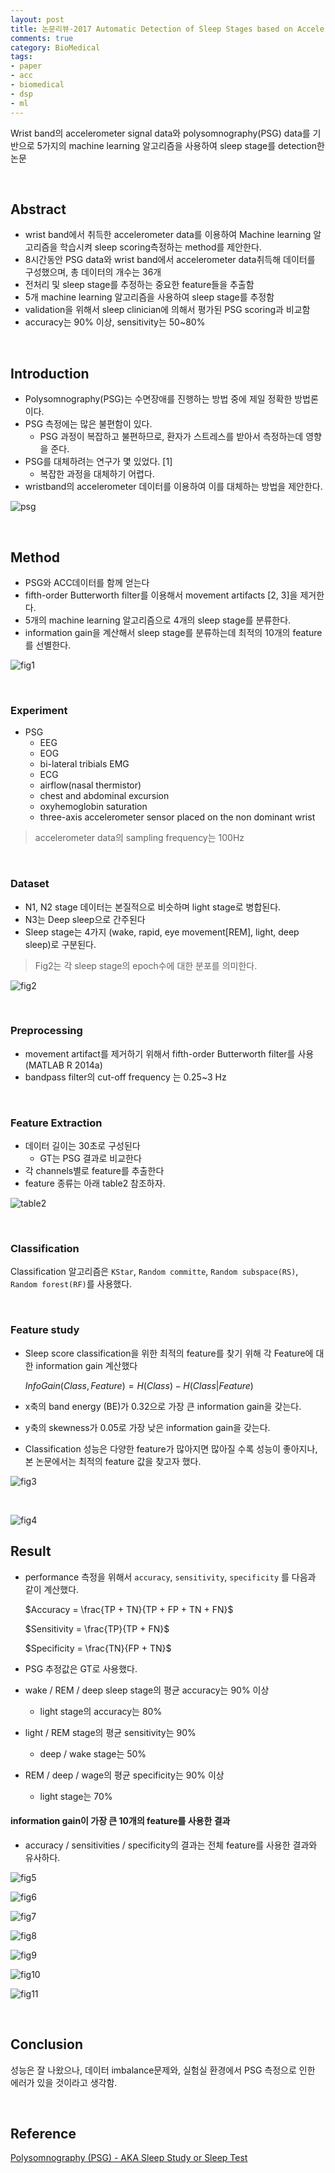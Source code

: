 ```yaml
---
layout: post
title: 논문리뷰-2017 Automatic Detection of Sleep Stages based on Accelerometer Signals from a Wristband
comments: true
category: BioMedical
tags:
- paper
- acc
- biomedical
- dsp
- ml
---
```


Wrist band의 accelerometer signal data와 polysomnography(PSG) data를 기반으로 5가지의 machine learning 알고리즘을 사용하여 sleep stage를 detection한 논문

​    

## Abstract

- wrist band에서 취득한 accelerometer data를 이용하여 Machine learning 알고리즘을 학습시켜 sleep scoring측정하는 method를 제안한다.
- 8시간동안 PSG data와 wrist band에서 accelerometer data취득해 데이터를 구성했으며, 총 데이터의 개수는 36개
- 전처리 및 sleep stage를 추정하는 중요한 feature들을 추출함
- 5개 machine learning 알고리즘을 사용하여 sleep stage를 추정함
- validation을 위해서 sleep clinician에 의해서 평가된 PSG scoring과 비교함
- accuracy는 90% 이상, sensitivity는 50~80%

​    

## Introduction

- Polysomnography(PSG)는 수면장애를 진행하는 방법 중에 제일 정확한 방법론이다.
- PSG 측정에는 많은 불편함이 있다.
  - PSG 과정이 복잡하고 불편하므로, 환자가 스트레스를 받아서 측정하는데 영향을 준다.
- PSG를 대체하려는 연구가 몇 있었다. [1]
  - 복잡한 과정을 대체하기 어렵다.
- wristband의 accelerometer 데이터를 이용하여 이를 대체하는 방법을 제안한다.

![psg](https://user-images.githubusercontent.com/13328380/51290428-2c50be00-1a47-11e9-94cd-23e2e113daa7.PNG)    

​    

## Method

- PSG와 ACC데이터를 함께 얻는다
- fifth-order Butterworth filter를 이용해서 movement artifacts [2, 3]을 제거한다.
- 5개의 machine learning 알고리즘으로 4개의 sleep stage를 분류한다.
- information gain을 계산해서 sleep stage를 분류하는데 최적의 10개의 feature를 선별한다.

![fig1](https://user-images.githubusercontent.com/13328380/51290764-04ae2580-1a48-11e9-8ebe-f88747a11bd2.PNG)

​    

### Experiment

- PSG
  - EEG
  - EOG
  - bi-lateral tribials EMG
  - ECG
  - airflow(nasal thermistor)
  - chest and abdominal excursion
  - oxyhemoglobin saturation
  - three-axis accelerometer sensor placed on the non dominant wrist

> accelerometer data의 sampling frequency는 100Hz

​    

### Dataset

- N1, N2 stage 데이터는 본질적으로 비슷하며 light stage로 병합된다.
- N3는 Deep sleep으로 간주된다
- Sleep stage는 4가지 (wake, rapid, eye movement[REM], light, deep sleep)로 구분된다.

>  Fig2는 각 sleep stage의 epoch수에 대한 분포를 의미한다.



![fig2](https://user-images.githubusercontent.com/13328380/51291069-3a074300-1a49-11e9-9a52-d6bbb4a14f71.PNG)

​    

### Preprocessing

- movement artifact를 제거하기 위해서 fifth-order Butterworth filter를 사용(MATLAB R 2014a)
- bandpass filter의 cut-off frequency 는 0.25~3 Hz

​    

### Feature Extraction

- 데이터 길이는 30초로 구성된다
  - GT는 PSG 결과로 비교한다
- 각 channels별로 feature를 추출한다
- feature 종류는 아래 table2 참조하자.





![table2](https://user-images.githubusercontent.com/13328380/51291494-ad5d8480-1a4a-11e9-931f-8c18c00f303b.PNG)

​    



### Classification

Classification 알고리즘은 `KStar`, `Random committe`, `Random subspace(RS)`, `Random forest(RF)`를 사용했다.

​    

### Feature study

- Sleep score classification을 위한 최적의 feature를 찾기 위해 각 Feature에 대한 information gain 계산했다

  $InfoGain(Class, Feature) = H(Class) - H(Class | Feature)$

- x축의 band energy (BE)가 0.32으로 가장 큰 information gain을 갖는다.

- y축의 skewness가 0.05로 가장 낮은 information gain을 갖는다.

- Classification 성능은 다양한 feature가 많아지면 많아질 수록 성능이 좋아지나, 본 논문에서는 최적의 feature 값을 찾고자 했다.

![fig3](https://user-images.githubusercontent.com/13328380/51294669-57430e00-1a57-11e9-8b0a-765edc155237.PNG)

​    

![fig4](https://user-images.githubusercontent.com/13328380/51294689-76da3680-1a57-11e9-965c-8f0a0e7fd2f0.PNG)

## Result

- performance 측정을 위해서 `accuracy`, `sensitivity`, `specificity` 를 다음과 같이 계산했다.

  $Accuracy = \frac{TP + TN}{TP + FP + TN + FN}$

  $Sensitivity = \frac{TP}{TP + FN}$

  $Specificity = \frac{TN}{FP + TN}$

- PSG 추정값은 GT로 사용했다.



- wake / REM / deep sleep stage의 평균 accuracy는 90% 이상
  - light stage의 accuracy는 80%
- light / REM stage의 평균 sensitivity는 90%
  - deep / wake stage는 50%
- REM / deep / wage의 평균 specificity는 90% 이상
  - light stage는 70%



#### information gain이 가장 큰 10개의 feature를 사용한 결과

- accuracy / sensitivities / specificity의 결과는 전체 feature를 사용한 결과와 유사하다.

![fig5](https://user-images.githubusercontent.com/13328380/51295512-59a76700-1a5b-11e9-9f4b-32d7208a8ca2.PNG)

![fig6](https://user-images.githubusercontent.com/13328380/51295514-5a3ffd80-1a5b-11e9-84bb-6576ce466a3c.PNG)

![fig7](https://user-images.githubusercontent.com/13328380/51295513-5a3ffd80-1a5b-11e9-881e-2a7198204a15.PNG)

![fig8](https://user-images.githubusercontent.com/13328380/51295515-5a3ffd80-1a5b-11e9-92ca-b8defab12934.PNG)

![fig9](https://user-images.githubusercontent.com/13328380/51295516-5a3ffd80-1a5b-11e9-86eb-7aafa988252c.PNG)

![fig10](https://user-images.githubusercontent.com/13328380/51295517-5ad89400-1a5b-11e9-99fb-9b34bcc3ef65.PNG)

![fig11](https://user-images.githubusercontent.com/13328380/51295511-59a76700-1a5b-11e9-8b53-ed2bb3f9609c.PNG)

​    

## Conclusion

성능은 잘 나왔으나, 데이터 imbalance문제와, 실험실 환경에서 PSG 측정으로 인한 에러가 있을 것이라고 생각함.



​    

## Reference

[Polysomnography (PSG) - AKA Sleep Study or Sleep Test](https://chicagosleepapneasnoring.com/polysomnography/)
